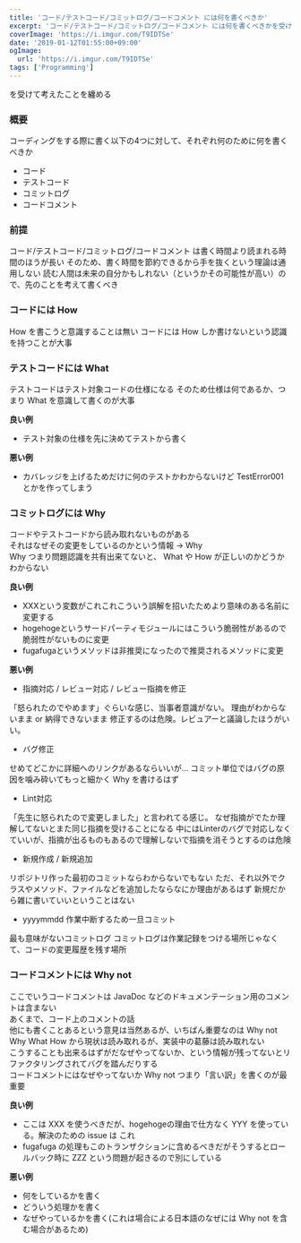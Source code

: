 ```yaml
---
title: 'コード/テストコード/コミットログ/コードコメント には何を書くべきか'
excerpt: 'コード/テストコード/コミットログ/コードコメント には何を書くべきかを受けて考えたことを纏める'
coverImage: 'https://i.imgur.com/T9IDTSe'
date: '2019-01-12T01:55:00+09:00'
ogImage:
  url: 'https://i.imgur.com/T9IDTSe'
tags: ['Programming']
---
```


[](https://twitter.com/t_wada/status/904916106153828352)

を受けて考えたことを纏める

### 概要

コーディングをする際に書く以下の4つに対して、それぞれ何のために何を書くべきか

*   コード
*   テストコード
*   コミットログ
*   コードコメント

### 前提

コード/テストコード/コミットログ/コードコメント は書く時間より読まれる時間のほうが長い そのため、書く時間を節約できるから手を抜くという理論は通用しない 読む人間は未来の自分かもしれない（というかその可能性が高い）ので、先のことを考えて書くべき

### コードには How

How を書こうと意識することは無い コードには How しか書けないという認識を持つことが大事

### テストコードには What

テストコードはテスト対象コードの仕様になる そのため仕様は何であるか、つまり What を意識して書くのが大事

**良い例**

*   テスト対象の仕様を先に決めてテストから書く

**悪い例**

*   カバレッジを上げるためだけに何のテストかわからないけど TestError001 とかを作ってしまう

### コミットログには Why

コードやテストコードから読み取れないものがある  
それはなぜその変更をしているのかという情報 -> Why  
Why つまり問題認識を共有出来てないと、 What や How が正しいのかどうかわからない

**良い例**

*   XXXという変数がこれこれこういう誤解を招いたためより意味のある名前に変更する
*   hogehogeというサードパーティモジュールにはこういう脆弱性があるので脆弱性がないものに変更
*   fugafugaというメソッドは非推奨になったので推奨されるメソッドに変更

**悪い例**

*   指摘対応 / レビュー対応 / レビュー指摘を修正

「怒られたのでやめます」ぐらいな感じ、当事者意識がない。 理由がわからないまま or 納得できないまま 修正するのは危険。レビュアーと議論したほうがいい。

*   バグ修正

せめてどこかに詳細へのリンクがあるならいいが… コミット単位ではバグの原因を噛み砕いてもっと細かく Why を書けるはず

*   Lint対応

「先生に怒られたので変更しました」と言われてる感じ。 なぜ指摘がでたか理解してないとまた同じ指摘を受けることになる 中にはLinterのバグで対応しなくていいが、指摘が出るものもあるので理解しないで指摘を消そうとするのは危険

*   新規作成 / 新規追加

リポジトリ作った最初のコミットならわからないでもない ただ、それ以外でクラスやメソッド、ファイルなどを追加したならなにか理由があるはず 新規だから雑に書いていいということはない

*   yyyymmdd 作業中断するため一旦コミット

最も意味がないコミットログ コミットログは作業記録をつける場所じゃなくて、コードの変更履歴を残す場所

### コードコメントには Why not

ここでいうコードコメントは JavaDoc などのドキュメンテーション用のコメントは含まない  
あくまで、コード上のコメントの話  
他にも書くことあるという意見は当然あるが、いちばん重要なのは Why not  
Why What How から現状は読み取れるが、実装中の葛藤は読み取れない  
こうすることも出来るはずがだなぜやってないか、という情報が残ってないとリファクタリングされてバグを踏んだりする  
コードコメントにはなぜやってないか Why not つまり「言い訳」を書くのが最重要

**良い例**

*   ここは XXX を使うべきだが、hogehogeの理由で仕方なく YYY を使っている。解決のための issue は これ
*   fugafuga の処理もこのトランザクションに含めるべきだがそうするとロールバック時に ZZZ という問題が起きるので別にしている

**悪い例**

*   何をしているかを書く
*   どういう処理かを書く
*   なぜやっているかを書く(これは場合による日本語のなぜには Why not を含む場合があるため)